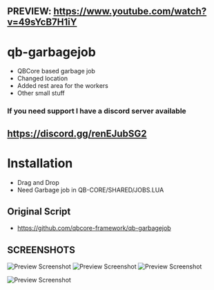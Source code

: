 ## PREVIEW:  https://www.youtube.com/watch?v=49sYcB7H1iY
# qb-garbagejob
- QBCore based garbage job
- Changed location
- Added rest area for the workers
- Other small stuff


### If you need support I have a discord server available
## https://discord.gg/renEJubSG2


# Installation
- Drag and Drop
- Need Garbage job in QB-CORE/SHARED/JOBS.LUA


## Original Script
- https://github.com/qbcore-framework/qb-garbagejob

## SCREENSHOTS
![Preview Screenshot](https://i.imgur.com/Iliow4e.png)
![Preview Screenshot](https://i.imgur.com/C4NFHON.png)
![Preview Screenshot](https://i.imgur.com/NDSsCHO.png)

![Preview Screenshot](https://i.imgur.com/pIfdbR3.png)

